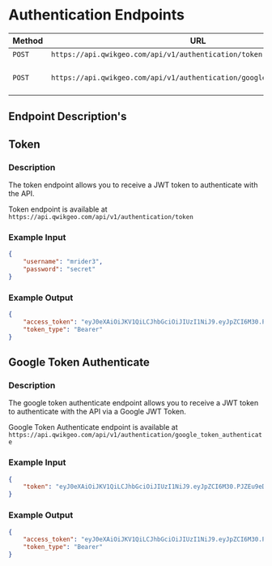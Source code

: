 # Authentication Endpoints

| Method | URL                                                                              | Description                           |
| ------ | -------------------------------------------------------------------------------- | --------------------------------------|
| `POST`  | `https://api.qwikgeo.com/api/v1/authentication/token`                                                  | [Token](#token)                       |
| `POST`  | `https://api.qwikgeo.com/api/v1/authentication/google_token_authenticate`                              | [Google Token Authenticate](#google-token-authenticate)   |


## Endpoint Description's

## Token

### Description
The token endpoint allows you to receive a JWT token to authenticate with the API.

Token endpoint is available at `https://api.qwikgeo.com/api/v1/authentication/token`

### Example Input 
```json
{
    "username": "mrider3",
    "password": "secret"
}
```

### Example Output
```json
{
    "access_token": "eyJ0eXAiOiJKV1QiLCJhbGciOiJIUzI1NiJ9.eyJpZCI6M30.PJZEu9eDOBqSQTWJkNMCdV__tvuETyEVRwA5wH9Ansc",
    "token_type": "Bearer"
}
```

## Google Token Authenticate

### Description
The google token authenticate endpoint allows you to receive a JWT token to authenticate with the API via a Google JWT Token.

Google Token Authenticate endpoint is available at `https://api.qwikgeo.com/api/v1/authentication/google_token_authenticate`

### Example Input 
```json
{
    "token": "eyJ0eXAiOiJKV1QiLCJhbGciOiJIUzI1NiJ9.eyJpZCI6M30.PJZEu9eDOBqSQTWJkNMCdV__tvuETyEVRwA5wH9Ansc"
}
```

### Example Output
```json
{
    "access_token": "eyJ0eXAiOiJKV1QiLCJhbGciOiJIUzI1NiJ9.eyJpZCI6M30.PJZEu9eDOBqSQTWJkNMCdV__tvuETyEVRwA5wH9Ansc",
    "token_type": "Bearer"
}
```
